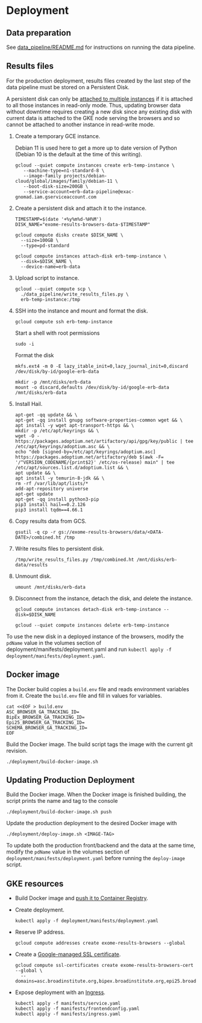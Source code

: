 # Deployment

## Data preparation

See [data_pipeline/README.md](../data_pipeline/README.md) for instructions on running the data pipeline.

## Results files

For the production deployment, results files created by the last step of the data pipeline must be stored
on a Persistent Disk.

A persistent disk can only be [attached to multiple instances](https://cloud.google.com/compute/docs/disks/add-persistent-disk#use_multi_instances)
if it is attached to all those instances in read-only mode. Thus, updating browser data without downtime
requires creating a new disk since any existing disk with current data is attached to the GKE node serving
the browsers and so cannot be attached to another instance in read-write mode.

1. Create a temporary GCE instance.

   Debian 11 is used here to get a more up to date version of Python (Debian 10 is the default at the time of this writing).

   ```
   gcloud --quiet compute instances create erb-temp-instance \
      --machine-type=n1-standard-8 \
      --image-family projects/debian-cloud/global/images/family/debian-11 \
      --boot-disk-size=200GB \
      --service-account=erb-data-pipeline@exac-gnomad.iam.gserviceaccount.com
   ```

2. Create a persistent disk and attach it to the instance.

   ```
   TIMESTAMP=$(date '+%y%m%d-%H%M')
   DISK_NAME="exome-results-browsers-data-$TIMESTAMP"

   gcloud compute disks create $DISK_NAME \
     --size=100GB \
     --type=pd-standard

   gcloud compute instances attach-disk erb-temp-instance \
     --disk=$DISK_NAME \
     --device-name=erb-data
   ```

3. Upload script to instance.

   ```
   gcloud --quiet compute scp \
     ./data_pipeline/write_results_files.py \
     erb-temp-instance:/tmp
   ```

4. SSH into the instance and mount and format the disk.

   ```
   gcloud compute ssh erb-temp-instance
   ```

   Start a shell with root permissions

   ```
   sudo -i
   ```

   Format the disk

   ```
   mkfs.ext4 -m 0 -E lazy_itable_init=0,lazy_journal_init=0,discard /dev/disk/by-id/google-erb-data

   mkdir -p /mnt/disks/erb-data
   mount -o discard,defaults /dev/disk/by-id/google-erb-data /mnt/disks/erb-data
   ```

5. Install Hail.

   ```
   apt-get -qq update && \
   apt-get -qq install gnupg software-properties-common wget && \
   apt install -y wget apt-transport-https && \
   mkdir -p /etc/apt/keyrings && \
   wget -O - https://packages.adoptium.net/artifactory/api/gpg/key/public | tee /etc/apt/keyrings/adoptium.asc && \
   echo "deb [signed-by=/etc/apt/keyrings/adoptium.asc] https://packages.adoptium.net/artifactory/deb $(awk -F= '/^VERSION_CODENAME/{print$2}' /etc/os-release) main" | tee /etc/apt/sources.list.d/adoptium.list && \
   apt update && \
   apt install -y temurin-8-jdk && \
   rm -rf /var/lib/apt/lists/*
   add-apt-repository universe
   apt-get update
   apt-get -qq install python3-pip
   pip3 install hail==0.2.126
   pip3 install tqdm==4.66.1
   ```

6. Copy results data from GCS.

   ```
   gsutil -q cp -r gs://exome-results-browsers/data/<DATA-DATE>/combined.ht /tmp
   ```

7. Write results files to persistent disk.

   ```
   /tmp/write_results_files.py /tmp/combined.ht /mnt/disks/erb-data/results
   ```

8. Unmount disk.

   ```
   umount /mnt/disks/erb-data
   ```

9. Disconnect from the instance, detach the disk, and delete the instance.

   ```
   gcloud compute instances detach-disk erb-temp-instance --disk=$DISK_NAME

   gcloud --quiet compute instances delete erb-temp-instance
   ```

To use the new disk in a deployed instance of the browsers, modify the `pdName` value in the volumes section
of deployment/manifests/deployment.yaml and run `kubectl apply -f deployment/manifests/deployment.yaml`.

## Docker image

The Docker build copies a `build.env` file and reads environment variables from it. Create the `build.env`
file and fill in values for variables.

```
cat <<EOF > build.env
ASC_BROWSER_GA_TRACKING_ID=
BipEx_BROWSER_GA_TRACKING_ID=
Epi25_BROWSER_GA_TRACKING_ID=
SCHEMA_BROWSER_GA_TRACKING_ID=
EOF
```

Build the Docker image. The build script tags the image with the current git revision.

```
./deployment/build-docker-image.sh
```

## Updating Production Deployment

Build the Docker image. When the Docker image is finished building, the script prints the name and tag to the console

```
./deployment/build-docker-image.sh push
```

Update the production deployment to the desired Docker image with

```
./deployment/deploy-image.sh <IMAGE-TAG>
```

To update both the production front/backend and the data at the same time, modify the `pdName` value in the volumes section of `deployment/manifests/deployment.yaml` before running the `deploy-image` script.

## GKE resources

- Build Docker image and [push it to Container Registry](https://cloud.google.com/container-registry/docs/pushing-and-pulling).

- Create deployment.

  ```
  kubectl apply -f deployment/manifests/deployment.yaml
  ```

- Reserve IP address.

  ```
  gcloud compute addresses create exome-results-browsers --global
  ```

- Create a [Google-managed SSL certificate](https://cloud.google.com/load-balancing/docs/ssl-certificates/google-managed-certs).

  ```
  gcloud compute ssl-certificates create exome-results-browsers-cert --global \
    --domains=asc.broadinstitute.org,bipex.broadinstitute.org,epi25.broadinstitute.org,schema.broadinstitute.org
  ```

- Expose deployment with an [Ingress](https://cloud.google.com/kubernetes-engine/docs/concepts/ingress).

  ```
  kubectl apply -f manifests/service.yaml
  kubectl apply -f manifests/frontendconfig.yaml
  kubectl apply -f manifests/ingress.yaml
  ```

